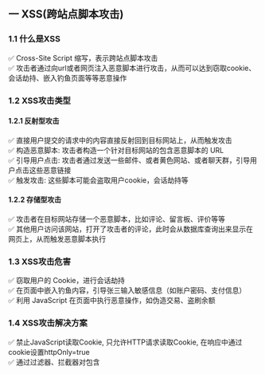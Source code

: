 ## 一 XSS(跨站点脚本攻击)
### 1.1 什么是XSS
✅ Cross-Site Script 缩写，表示跨站点脚本攻击  
✅ 攻击者通过向url或者网页注入恶意脚本进行攻击，从而可以达到窃取cookie、会话劫持、嵌入钓鱼页面等等恶意操作  

### 1.2 XSS攻击类型
#### 1.2.1 反射型攻击
✅ 直接用户提交的请求中的内容直接反射回到目标网站上，从而触发攻击  
✅ 构造恶意脚本: 攻击者构造一个针对目标网站的包含恶意脚本的 URL  
✅ 引导用户点击: 攻击者通过发送一些邮件、或者黄色网站、或者聊天群，引导用户点击这些恶意链接  
✅ 触发攻击: 这些脚本可能会盗取用户cookie，会话劫持等  

#### 1.2.2 存储型攻击
✅ 攻击者在目标网站存储一个恶意脚本，比如评论、留言板、评价等等  
✅ 其他用户访问该网站，打开了攻击者的评论，此时会从数据库查询出来显示在网页上，从而触发恶意脚本执行  


### 1.3 XSS攻击危害
✅ 窃取用户的 Cookie，进行会话劫持  
✅ 在页面中嵌入钓鱼内容，引导张三输入敏感信息（如账户密码、支付信息）  
✅ 利用 JavaScript 在页面中执行恶意操作，如伪造交易、盗刷余额  

### 1.4 XSS攻击解决方案
✅ 禁止JavaScript读取Cookie, 只允许HTTP请求读取Cookie, 在响应中通过cookie设置httpOnly=true  
✅ 通过过滤器、拦截器对包含<script>的字符串进行编码、或者直接删除  
✅ 内容安全策略CSP(Content Security Policy)，可以用于帮助和防止跨站点脚本攻击、点击劫持和数据注入攻击等  


## 二 CRSF(请求伪造攻击)
### 2.1 什么是CSRF
✅ 黑客冒充用户身份，给受信任的网站发送非法请求  

🧠 **如何冒充用户身份？**
⭐ 通过XSS攻击获取用户的Cookie, 然后通过Cookie冒充  
⭐ 通过XSS引导用户输入账户密码之类的信息，通过账户密码冒充  
⭐ 用户登录受信任网站，然后再打开网站的时候，又打开了其他黑客的恶意网站，然后通过恶意网站发送请求给受信任网站，由于用户已经登录，浏览器会自动附带相应的 Cookie，目标网站认为这是合法的请求  

### 2.2 CSRF攻击的危害  
✅ 盗取用户财产  
✅ 修改用户信息  

### 2.3 CSRF攻击解决方案
✅ 受信任网站服务器端生成token, 写入到网页中隐藏字段，在提交请求时候携带  
✅ 受信任网站判断用户请求的referer是不是来自自己的网站，但是这个可以改，所以并不能完全解决这个问题  
✅ 二次验证，对于一些转账、交易等操作，让用户进行二次验证，比如Google Identifier、或者短信验证码、或者输入交易密码等等手段  

## 三 SQL注入
### 3.1 什么是SQL注入
✅ 在请求参数中，输入一些恶意SQL代码，在解析的时候被当做正常的SQL语句解析，并执行  
✅ 而这些SQL语句可能会查询到一些敏感信息，或者修改或者删除掉正常的数据  

### 3.2 SQL注入解决方案
✅ 使用预编译语句（Prepared Statements）和参数化查询  
✅ 对输入或者关键字进行规校验和过滤，不能包含什么字符，长度等等  

## 四 DOS攻击
### 4.1 什么是DDos
✅ DDos是分布式拒绝服务的缩写，即Distributed Denial of Service缩写  
✅ 黑客通过控制网络上大量设备，比如计算机、手机、物联网设备等等  
✅ 向目标服务器发送大量请求消耗带宽、或者耗尽其资源，致使目标服务器无法处理正常流量  

### 4.2 DDos分类
### 4.2.1 流量攻击
#### 4.2.1.1 ICMP 洪泛攻击（Ping 洪泛）
✅ ICMP 协议是无状态的,不需要建立连接，这使得攻击更容易实施  
✅ 攻击者利用被控制的设备，向目标服务器或网络设备发送大量的 ICMP Echo 请求，目标服务器会试图对每个请求都进行处理  
✅ 目标服务器或网络设备在处理每个 ICMP 请求时，都会尝试生成 ICMP Echo 响应。这需要消耗 CPU、内存和网络带宽资源。随着请求数量的增加，目标系统的资源会逐渐耗尽，导致性能下降，无法响应正常用户的请求  
✅ 攻击者可以伪造源 IP 地址，使得目标服务器在试图回复时，流量被发送到错误的地址。这不仅隐藏了攻击者的真实身份，还可能进一步浪费目标网络的资源  
✅ 当目标服务器或网络设备的资源耗尽，或网络带宽被完全占用时，合法用户的请求无法得到响应，造成服务中断，形成拒绝服务  

#### 4.2.1.2 UDP泛洪攻击
✅ 攻击者伪造IP, 向目标服务器的随机端口发送大量的 UDP 数据包  
✅ UDP（用户数据报协议）是一种无连接、无状态的协议，它不需要建立连接和维护状态，因此发送和接收 UDP 数据包的速度很快，且不需要握手等过程  
✅ 由于 UDP 是无连接协议，目标服务器在接收到这些数据包时，并不知道它们是恶意的  
✅ 目标服务器接收到 UDP 数据包后，会尝试识别这些数据包的内容，以确定应该如何处理  
✅ 如果数据包所指向的端口上没有应用程序在监听，服务器将尝试发送 ICMP “端口不可达”消息回给源 IP 地址  
✅ 由于攻击者伪造了源 IP 地址，目标服务器会浪费大量资源试图响应这些无效请求。而且在处理这些包的过程中，服务器的网络带宽、CPU 和内存资源都被大量消耗  
✅ 通过持续的、密集的 UDP 数据包攻击，目标服务器的带宽被占满，网络资源和计算资源耗尽，导致正常用户无法与服务器通信，最终导致拒绝服务  

### 4.2.2 协议攻击
#### 4.2.2.1 SYN攻击
✅ 通过控制网络中被控制的肉鸡，向攻击目标发送大量SYN请求，同时伪造源IP地址  
✅ 因为源IP地址是伪造的，攻击目标发送的SYN_RECV确认包无法收到客户端确认，连接一直无法建立，半连接队列就可能被撑满  
✅ 半连接队列满了，正常的请求可能会被拒绝  

### 4.2.3 应用攻击
#### 4.2.3.1 HTTP 洪泛攻击
✅ 攻击者向目标服务器发送大量的恶意HTTP请求，通常使用伪造的源IP地址  
✅ 这些请求可能是无效的、重复的、具有恶意负载的或者超出目标服务器处理能力的  
✅ 目标服务器接收到大量的恶意HTTP请求后，会消耗大量的网络带宽、服务器资源或应用程序资源来处理这些请求  
✅ 当服务器的资源耗尽时，它将无法继续处理其他合法的请求，导致服务不可用  

### 4.3 DDos解决方案
### 4.3.1 限制连接数和速率
✅ 通过配置服务器或防火墙，限制每个 IP 地址的连接数和请求速率，防止单一 IP 地址发送过多的请求  

### 4.3.2 使用 CDN(内容分发网络)
✅ 使用CDN可以将网站内容分发到全球各地边缘节点，以减轻DDos对源攻击目标的冲击和影响  
✅ CDN服务提供商通常具有强大的网络基础设施和防御机制，能够过滤恶意流量并提供高可用性  

### 4.3.3 流量清洗服务
✅ 在攻击流量到达目标服务器之前，将其引流到流量清洗中心，对流量进行分析和过滤，清除恶意流量，只允许合法流量到达服务器  
✅ 流量清洗服务由专业的安全公司提供，具有强大的分析和清洗能力，可以应对大规模的 DDoS 攻击  

### 4.3.4 可以通过防火墙、入侵检测系统、入侵防护系统等来过滤DDos攻击流量
✅ 网络防火墙可以设置流量限制策略，阻止来自特定 IP 地址的异常请求。入侵防御系统可以实时监控网络流量，检测并拦截异常流量  



